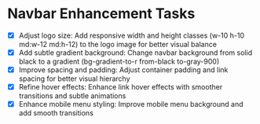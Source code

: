 # Navbar Enhancement Tasks

- [x] Adjust logo size: Add responsive width and height classes (w-10 h-10 md:w-12 md:h-12) to the logo image for better visual balance
- [x] Add subtle gradient background: Change navbar background from solid black to a gradient (bg-gradient-to-r from-black to-gray-900)
- [x] Improve spacing and padding: Adjust container padding and link spacing for better visual hierarchy
- [x] Refine hover effects: Enhance link hover effects with smoother transitions and subtle animations
- [x] Enhance mobile menu styling: Improve mobile menu background and add smooth transitions
